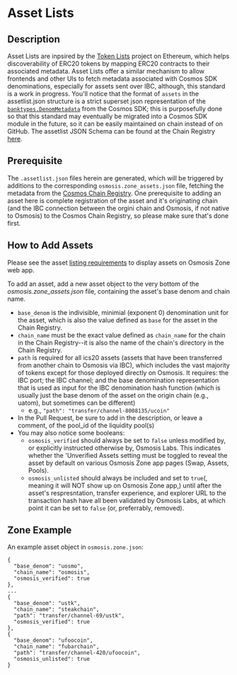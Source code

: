 # Asset Lists

## Description

Asset Lists are inpsired by the [Token Lists](https://tokenlists.org/) project on Ethereum, which helps discoverability of ERC20 tokens by mapping ERC20 contracts to their associated metadata. Asset Lists offer a similar mechanism to allow frontends and other UIs to fetch metadata associated with Cosmos SDK denominations, especially for assets sent over IBC, although, this standard is a work in progress. You'll notice that the format of `assets` in the assetlist.json structure is a strict superset json representation of the [`banktypes.DenomMetadata`](https://docs.cosmos.network/v0.47/modules/bank#denommetadata) from the Cosmos SDK; this is purposefully done so that this standard may eventually be migrated into a Cosmos SDK module in the future, so it can be easily maintained on chain instead of on GitHub. The assetlist JSON Schema can be found at the Chain Registry [here](https://github.com/cosmos/chain-registry/blob/master/assetlist.schema.json).

## Prerequisite

The `.assetlist.json` files herein are generated, which will be triggered by additions to the corresponding `osmosis.zone_assets.json` file, fetching the metadata from the [Cosmos Chain Registry](https://github.com/cosmos/chain-registry). One prerequisite to adding an asset here is complete registration of the asset and it's originating chain (and the IBC connection between the orgini chain and Osmosis, if not native to Osmosis) to the Cosmos Chain Registry, so please make sure that's done first.

## How to Add Assets

Please see the asset [listing requirements](https://github.com/osmosis-labs/assetlists/blob/main/LISTING.md) to display assets on Osmosis Zone web app. 

To add an asset, add a new asset object to the very bottom of the _osmosis.zone_assets.json_ file, containing the asset's base denom and chain name.
- `base_denom` is the indivisible, minimial (exponent 0) denomination unit for the asset, which is also the value defined as `base` for the asset in the Chain Registry.
- `chain_name` must be the exact value defined as `chain_name` for the chain in the Chain Registry--it is also the name of the chain's directory in the Chain Registry.
- `path` is required for all ics20 assets (assets that have been transferred from another chain to Osmosis via IBC), which includes the vast majority of tokens except for those deployed directly on Osmosis. It requires: the IBC port; the IBC channel; and the base denomination representation that is used as input for the IBC denomination hash function (which is usually just the base denom of the asset on the origin chain (e.g., uatom), but sometimes can be different)
  - e.g., `"path": "transfer/channel-8008135/ucoin"`
- In the Pull Request, be sure to add in the description, or leave a comment, of the pool_id of the liquidity pool(s)
- You may also notice some booleans:
  - `osmosis_verified` should always be set to `false` unless modified by, or explicitly instructed otherwise by, Osmosis Labs. This indicates whether the 'Unverified Assets setting must be toggled to reveal the asset by default on various Osmosis Zone app pages (Swap, Assets, Pools).
  - `osmosis_unlisted` should always be included and set to `true`(, meaning it will NOT show up on Osmosis Zone app,) until after the asset's respresntation, transfer experience, and explorer URL to the transaction hash have all been validated by Osmosis Labs, at which point it can be set to `false` (or, preferrably, removed).

## Zone Example

An example asset object in `osmosis.zone.json`:

```
{
  "base_denom": "uosmo",
  "chain_name": "osmosis",
  "osmosis_verified": true
},
...
{
  "base_denom": "ustk",
  "chain_name": "steakchain",
  "path": "transfer/channel-69/ustk",
  "osmosis_verified": true
},
{
  "base_denom": "ufoocoin",
  "chain_name": "fubarchain",
  "path": "transfer/channel-420/ufoocoin",
  "osmosis_unlisted": true
}
```
